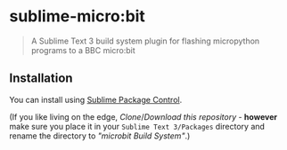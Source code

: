 # sublime-micro:bit
> A Sublime Text 3 build system plugin for flashing micropython programs to a BBC micro:bit

## Installation
You can install using [Sublime Package Control](https://packagecontrol.io/packages/microbit%20Build%20System).

(If you like living on the edge, *Clone*/*Download this repository* - **however** make sure you place it in your `Sublime Text 3/Packages` directory and rename the directory to *"microbit Build System"*.)
